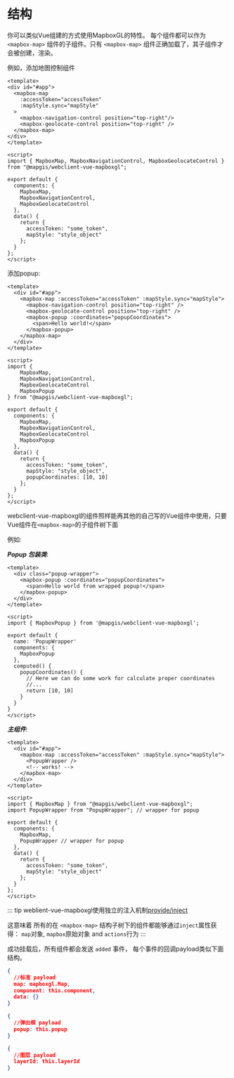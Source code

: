 # 结构

你可以类似Vue组建的方式使用MapboxGL的特性。 每个组件都可以作为 `<mapbox-map>` 组件的子组件。只有 `<mapbox-map>` 组件正确加载了，其子组件才会被创建，渲染。

例如，添加地图控制组件

```vue
<template>
<div id="#app">
  <mapbox-map
    :accessToken="accessToken"
    :mapStyle.sync="mapStyle"
  >
    <mapbox-navigation-control position="top-right"/>
    <mapbox-geolocate-control position="top-right" />
  </mapbox-map>
</div>
</template>

<script>
import { MapboxMap, MapboxNavigationControl, MapboxGeolocateControl } 
from "@mapgis/webclient-vue-mapboxgl";

export default {
  components: {
    MapboxMap,
    MapboxNavigationControl,
    MapboxGeolocateControl
  },
  data() {
    return {
      accessToken: "some_token",
      mapStyle: "style_object"
    };
  }
};
</script>
```

添加popup:

```vue
<template>
  <div id="#app">
    <mapbox-map :accessToken="accessToken" :mapStyle.sync="mapStyle">
      <mapbox-navigation-control position="top-right" />
      <mapbox-geolocate-control position="top-right" />
      <mapbox-popup :coordinates="popupCoordinates">
        <span>Hello world!</span>
      </mapbox-popup>
    </mapbox-map>
  </div>
</template>

<script>
import {
    MapboxMap,
    MapboxNavigationControl,
    MapboxGeolocateControl
    MapboxPopup
} from "@mapgis/webclient-vue-mapboxgl";

export default {
  components: {
    MapboxMap,
    MapboxNavigationControl,
    MapboxGeolocateControl
    MapboxPopup
  },
  data() {
    return {
      accessToken: "some_token",
      mapStyle: "style_object",
      popupCoordinates: [10, 10]
    };
  }
};
</script>
```

webclient-vue-mapboxgl的组件照样能再其他的自己写的Vue组件中使用，只要Vue组件在`<mapbox-map>`的子组件树下面

例如:

**_Popup 包装类_**:

```vue
<template>
  <div class="popup-wrapper">
    <mapbox-popup :coordinates="popupCoordinates">
      <span>Hello world from wrapped popup!</span>
    </mapbox-popup>
  </div>
</template>

<script>
import { MapboxPopup } from '@mapgis/webclient-vue-mapboxgl';

export default {
  name: 'PopupWrapper'
  components: {
    MapboxPopup
  },
  computed() {
    popupCoordinates() {
      // Here we can do some work for calculate proper coordinates
      //...
      return [10, 10]
    }
  }
}
</script>
```

**_主组件_**:

```vue
<template>
  <div id="#app">
    <mapbox-map :accessToken="accessToken" :mapStyle.sync="mapStyle">
      <PopupWrapper />
      <!-- works! -->
    </mapbox-map>
  </div>
</template>

<script>
import { MapboxMap } from "@mapgis/webclient-vue-mapboxgl";
import PopupWrapper from "PopupWrapper"; // wrapper for popup

export default {
  components: {
    MapboxMap,
    PopupWrapper // wrapper for popup
  },
  data() {
    return {
      accessToken: "some_token",
      mapStyle: "style_object"
    };
  }
};
</script>
```

::: tip
weblient-vue-mapboxgl使用独立的注入机制[provide/inject](https://cn.vuejs.org/v2/api/#provide-inject)

这意味着 所有的在 `<mapbox-map>` 结构子树下的组件都能够通过`inject`属性获得： `map`对象, `mapbox`原始对象 and `actions`行为
:::

成功挂载后，所有组件都会发送 `added` 事件， 每个事件的回调payload类似下面结构。 
``` json
{
  //标准 payload
  map: mapboxgl.Map,
  component: this.component,
  data: {}  
}

{
  //弹出框 payload
  popup: this.popup
}

{
  //图层 payload
  layerId: this.layerId
}
```
